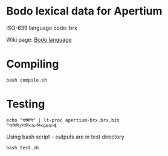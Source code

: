 # Bodo lexical data for Apertium

ISO-639 language code: brx

Wiki page: [Bodo language](https://en.wikipedia.org/wiki/Boro_language_(India))

# Compiling
```
bash compile.sh
```

# Testing
```
echo "गामिनि" | lt-proc apertium-brx.brx.bin
^गामिनि/गामि<n>नि<gen>$
```
Using bash script - outputs are in test directory
```
bash test.sh
```